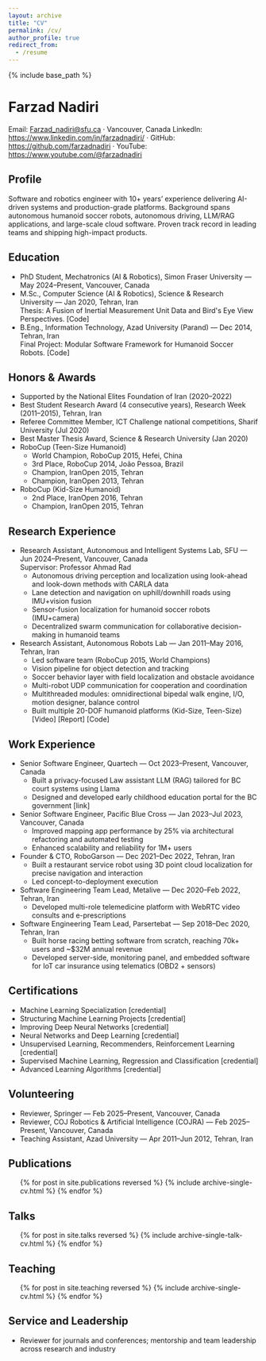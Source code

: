 ```yaml
---
layout: archive
title: "CV"
permalink: /cv/
author_profile: true
redirect_from:
  - /resume
---
```


{% include base_path %}

# Farzad Nadiri

Email: Farzad_nadiri@sfu.ca · Vancouver, Canada
LinkedIn: https://www.linkedin.com/in/farzadnadiri/ · GitHub: https://github.com/farzadnadiri · YouTube: https://www.youtube.com/@farzadnadiri

## Profile

Software and robotics engineer with 10+ years’ experience delivering AI-driven systems and production-grade platforms. Background spans autonomous humanoid soccer robots, autonomous driving, LLM/RAG applications, and large-scale cloud software. Proven track record in leading teams and shipping high-impact products.

## Education

- PhD Student, Mechatronics (AI & Robotics), Simon Fraser University — May 2024–Present, Vancouver, Canada
- M.Sc., Computer Science (AI & Robotics), Science & Research University — Jan 2020, Tehran, Iran  
  Thesis: A Fusion of Inertial Measurement Unit Data and Bird's Eye View Perspectives. [Code]
- B.Eng., Information Technology, Azad University (Parand) — Dec 2014, Tehran, Iran  
  Final Project: Modular Software Framework for Humanoid Soccer Robots. [Code]

## Honors & Awards

- Supported by the National Elites Foundation of Iran (2020–2022)
- Best Student Research Award (4 consecutive years), Research Week (2011–2015), Tehran, Iran
- Referee Committee Member, ICT Challenge national competitions, Sharif University (Jul 2020)
- Best Master Thesis Award, Science & Research University (Jan 2020)
- RoboCup (Teen-Size Humanoid)
  - World Champion, RoboCup 2015, Hefei, China
  - 3rd Place, RoboCup 2014, João Pessoa, Brazil
  - Champion, IranOpen 2015, Tehran
  - Champion, IranOpen 2013, Tehran
- RoboCup (Kid-Size Humanoid)
  - 2nd Place, IranOpen 2016, Tehran
  - Champion, IranOpen 2015, Tehran

## Research Experience

- Research Assistant, Autonomous and Intelligent Systems Lab, SFU — Jun 2024–Present, Vancouver, Canada  
  Supervisor: Professor Ahmad Rad
  - Autonomous driving perception and localization using look-ahead and look-down methods with CARLA data
  - Lane detection and navigation on uphill/downhill roads using IMU+vision fusion
  - Sensor-fusion localization for humanoid soccer robots (IMU+camera)
  - Decentralized swarm communication for collaborative decision-making in humanoid teams
- Research Assistant, Autonomous Robots Lab — Jan 2011–May 2016, Tehran, Iran
  - Led software team (RoboCup 2015, World Champions)
  - Vision pipeline for object detection and tracking
  - Soccer behavior layer with field localization and obstacle avoidance
  - Multi-robot UDP communication for cooperation and coordination
  - Multithreaded modules: omnidirectional bipedal walk engine, I/O, motion designer, balance control
  - Built multiple 20-DOF humanoid platforms (Kid-Size, Teen-Size)  
    [Video] [Report] [Code]

## Work Experience

- Senior Software Engineer, Quartech — Oct 2023–Present, Vancouver, Canada
  - Built a privacy-focused Law assistant LLM (RAG) tailored for BC court systems using Llama
  - Designed and developed early childhood education portal for the BC government [link]
- Senior Software Engineer, Pacific Blue Cross — Jan 2023–Jul 2023, Vancouver, Canada
  - Improved mapping app performance by 25% via architectural refactoring and automated testing
  - Enhanced scalability and reliability for 1M+ users
- Founder & CTO, RoboGarson — Dec 2021–Dec 2022, Tehran, Iran
  - Built a restaurant service robot using 3D point cloud localization for precise navigation and interaction
  - Led concept-to-deployment execution
- Software Engineering Team Lead, Metalive — Dec 2020–Feb 2022, Tehran, Iran
  - Developed multi-role telemedicine platform with WebRTC video consults and e-prescriptions
- Software Engineering Team Lead, Parsertebat — Sep 2018–Dec 2020, Tehran, Iran
  - Built horse racing betting software from scratch, reaching 70k+ users and ~$32M annual revenue
  - Developed server-side, monitoring panel, and embedded software for IoT car insurance using telematics (OBD2 + sensors)

## Certifications

- Machine Learning Specialization [credential]
- Structuring Machine Learning Projects [credential]
- Improving Deep Neural Networks [credential]
- Neural Networks and Deep Learning [credential]
- Unsupervised Learning, Recommenders, Reinforcement Learning [credential]
- Supervised Machine Learning, Regression and Classification [credential]
- Advanced Learning Algorithms [credential]

## Volunteering

- Reviewer, Springer — Feb 2025–Present, Vancouver, Canada
- Reviewer, COJ Robotics & Artificial Intelligence (COJRA) — Feb 2025–Present, Vancouver, Canada
- Teaching Assistant, Azad University — Apr 2011–Jun 2012, Tehran, Iran

## Publications

  <ul>{% for post in site.publications reversed %}
    {% include archive-single-cv.html %}
  {% endfor %}</ul>

## Talks

  <ul>{% for post in site.talks reversed %}
    {% include archive-single-talk-cv.html  %}
  {% endfor %}</ul>

## Teaching

  <ul>{% for post in site.teaching reversed %}
    {% include archive-single-cv.html %}
  {% endfor %}</ul>

## Service and Leadership

- Reviewer for journals and conferences; mentorship and team leadership across research and industry

